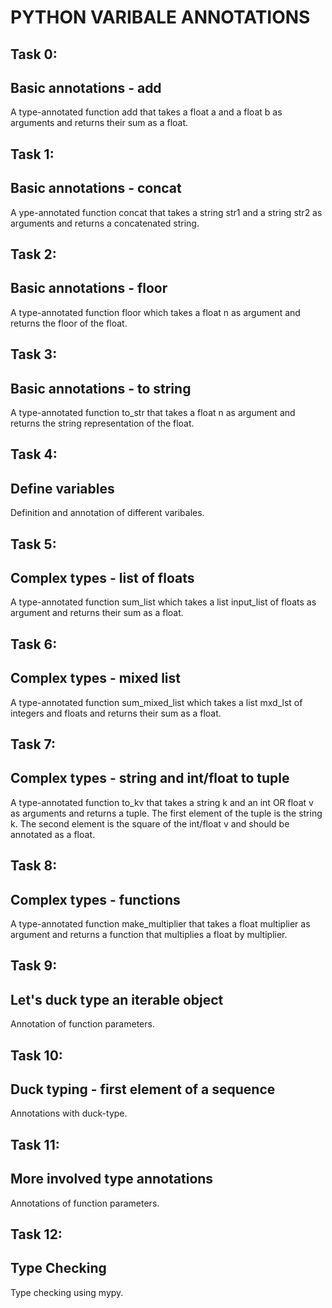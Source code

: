 # PYTHON VARIBALE ANNOTATIONS

## Task 0:
## Basic annotations - add
A type-annotated function add that takes a float a and a float b as arguments and returns their sum as a float.

## Task 1:
## Basic annotations - concat
A ype-annotated function concat that takes a string str1 and a string str2 as arguments and returns a concatenated string.

## Task 2:
## Basic annotations - floor
A type-annotated function floor which takes a float n as argument and returns the floor of the float.

## Task 3:
## Basic annotations - to string
A type-annotated function to_str that takes a float n as argument and returns the string representation of the float.

## Task 4:
## Define variables
Definition and annotation of different varibales.

## Task 5:
## Complex types - list of floats
A type-annotated function sum_list which takes a list input_list of floats as argument and returns their sum as a float.

## Task 6:
## Complex types - mixed list
A type-annotated function sum_mixed_list which takes a list mxd_lst of integers and floats and returns their sum as a float.

## Task 7:
## Complex types - string and int/float to tuple
A type-annotated function to_kv that takes a string k and an int OR float v as arguments and returns a tuple. The first element of the tuple is the string k. The second element is the square of the int/float v and should be annotated as a float.

## Task 8:
## Complex types - functions
A type-annotated function make_multiplier that takes a float multiplier as argument and returns a function that multiplies a float by multiplier.

## Task 9:
## Let's duck type an iterable object
Annotation of function parameters.

## Task 10:
## Duck typing - first element of a sequence
Annotations with duck-type.

## Task 11:
## More involved type annotations
Annotations of function parameters.

## Task 12:
## Type Checking
Type checking using mypy.
